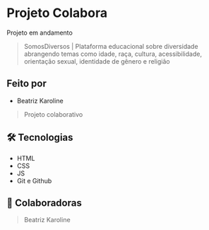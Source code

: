 # Projeto Colabora

Projeto em andamento

> SomosDiversos |
Plataforma educacional sobre diversidade abrangendo temas como idade, raça, cultura, acessibilidade, orientação sexual, identidade de gênero e religião

## Feito por 

- Beatriz Karoline

> Projeto colaborativo

## 🛠 Tecnologias

- HTML
- CSS
- JS
- Git e Github

## 💙 Colaboradoras

> Beatriz Karoline
